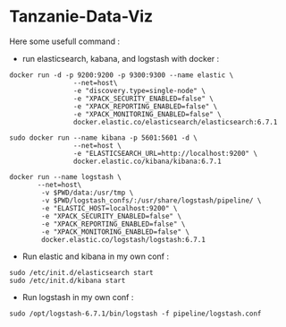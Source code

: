 # Tanzanie-Data-Viz

Here some usefull command : 

* run elasticsearch, kabana, and logstash with docker : 
```
docker run -d -p 9200:9200 -p 9300:9300 --name elastic \
                --net=host\
                -e "discovery.type=single-node" \
                -e "XPACK_SECURITY_ENABLED=false" \
                -e "XPACK_REPORTING_ENABLED=false" \
                -e "XPACK_MONITORING_ENABLED=false" \
                docker.elastic.co/elasticsearch/elasticsearch:6.7.1

sudo docker run --name kibana -p 5601:5601 -d \
                --net=host \
                -e "ELASTICSEARCH_URL=http://localhost:9200" \
                docker.elastic.co/kibana/kibana:6.7.1

docker run --name logstash \
       --net=host\
        -v $PWD/data:/usr/tmp \
        -v $PWD/logstash_confs/:/usr/share/logstash/pipeline/ \
        -e "ELASTIC_HOST=localhost:9200" \
        -e "XPACK_SECURITY_ENABLED=false" \
        -e "XPACK_REPORTING_ENABLED=false" \
        -e "XPACK_MONITORING_ENABLED=false" \
        docker.elastic.co/logstash/logstash:6.7.1
```

* Run elastic and kibana in my own conf :

```
sudo /etc/init.d/elasticsearch start
sudo /etc/init.d/kibana start
```

* Run logstash in my own conf : 

```
sudo /opt/logstash-6.7.1/bin/logstash -f pipeline/logstash.conf
```
